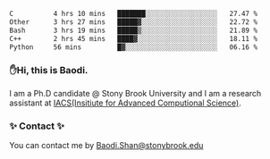 <!--START_SECTION:waka-->

```txt
C          4 hrs 10 mins   ███████░░░░░░░░░░░░░░░░░░   27.47 %
Other      3 hrs 27 mins   █████▓░░░░░░░░░░░░░░░░░░░   22.72 %
Bash       3 hrs 19 mins   █████▒░░░░░░░░░░░░░░░░░░░   21.89 %
C++        2 hrs 45 mins   ████▓░░░░░░░░░░░░░░░░░░░░   18.11 %
Python     56 mins         █▓░░░░░░░░░░░░░░░░░░░░░░░   06.16 %
```

<!--END_SECTION:waka-->

### ✋Hi, this is Baodi. 

I am a Ph.D candidate @ Stony Brook University and I am a research assistant at [IACS(Insitiute for Advanced Computional Science)](https://iacs.stonybrook.edu/).

### ✨ Contact ✨

You can contact me by [Baodi.Shan@stonybrook.edu](mailto:Baodi.Shan@stonybrook.edu)





<!--
[![Anurag's GitHub stats](https://github-readme-stats.vercel.app/api?username=lwshanbd&theme=jolly&show_icons=true&count_private=true&include_all_commits=true)](https://github.com/anuraghazra/github-readme-stats)
**lwshanbd/lwshanbd** is a ✨ _special_ ✨ repository because its `README.md` (this file) appears on your GitHub profile.

Here are some ideas to get you started:

- 🔭 I’m currently working on ...
- 🌱 I’m currently learning ...
- 👯 I’m looking to collaborate on ...
- 🤔 I’m looking for help with ...
- 💬 Ask me about ...
- 📫 How to reach me: ...
- 😄 Pronouns: ...
- ⚡ Fun fact: ...
-->
